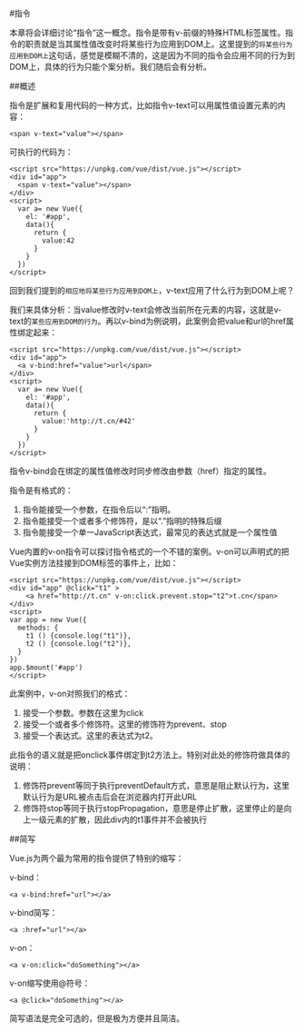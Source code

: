 
#指令

本章将会详细讨论“指令”这一概念。指令是带有v-前缀的特殊HTML标签属性。指令的职责就是当其属性值改变时将某些行为应用到DOM上。这里提到的`将某些行为应用到DOM上`这句话，感觉是模糊不清的，这是因为不同的指令会应用不同的行为到DOM上，具体的行为只能个案分析。我们随后会有分析。

##概述

指令是扩展和复用代码的一种方式，比如指令v-text可以用属性值设置元素的内容：

    <span v-text="value"></span>

可执行的代码为：

	<script src="https://unpkg.com/vue/dist/vue.js"></script>
	<div id="app">
	  <span v-text="value"></span>
	</div>
	<script>
	  var a= new Vue({
	    el: '#app',
	    data(){
	      return {
	        value:42
	      }
	    }
	  })
	</script> 

回到我们提到的`相应地将某些行为应用到DOM上`，v-text应用了什么行为到DOM上呢？

我们来具体分析：当value修改时v-text会修改当前所在元素的内容，这就是v-text的`某些应用到DOM的行为`。再以v-bind为例说明，此案例会把value和url的href属性绑定起来：

	<script src="https://unpkg.com/vue/dist/vue.js"></script>
	<div id="app">
	  <a v-bind:href="value">url</span>
	</div>
	<script>
	  var a= new Vue({
	    el: '#app',
	    data(){
	      return {
	        value:'http://t.cn/#42'
	      }
	    }
	  })
	</script> 

指令v-bind会在绑定的属性值修改时同步修改由参数（href）指定的属性。

指令是有格式的：

1. 指令能接受一个参数，在指令后以“:”指明。
2. 指令能接受一个或者多个修饰符，是以“.”指明的特殊后缀
3. 指令能接受一个单一JavaScript表达式，最常见的表达式就是一个属性值

Vue内置的v-on指令可以探讨指令格式的一个不错的案例。v-on可以声明式的把Vue实例方法挂接到DOM标签的事件上，比如：

	<script src="https://unpkg.com/vue/dist/vue.js"></script>
	<div id="app" @click="t1" >
	    <a href="http://t.cn" v-on:click.prevent.stop="t2">t.cn</span>
	</div>
	<script>
	var app = new Vue({
	  methods: {
	    t1 () {console.log("t1")},
	    t2 () {console.log("t2")},
	  }
	})
	app.$mount('#app')
	</script>

此案例中，v-on对照我们的格式：

1. 接受一个参数。参数在这里为click
2. 接受一个或者多个修饰符。这里的修饰符为prevent、stop
3. 接受一个表达式。这里的表达式为t2。

此指令的语义就是把onclick事件绑定到t2方法上。特别对此处的修饰符做具体的说明：

1. 修饰符prevent等同于执行preventDefault方式，意思是阻止默认行为，这里默认行为是URL被点击后会在浏览器内打开此URL
2. 修饰符stop等同于执行stopPropagation，意思是停止扩散，这里停止的是向上一级元素的扩散，因此div内的t1事件并不会被执行

##简写

Vue.js为两个最为常用的指令提供了特别的缩写：

v-bind：

	<a v-bind:href="url"></a>

v-bind简写：

	<a :href="url"></a>

v-on：

	<a v-on:click="doSomething"></a>

v-on缩写使用@符号：

	<a @click="doSomething"></a>

简写语法是完全可选的，但是极为方便并且简洁。




